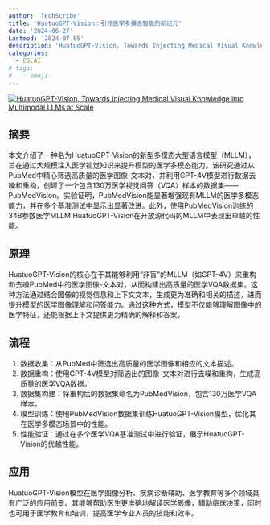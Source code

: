 ```yaml
---
author: 'TechScribe'
title: 'HuatuoGPT-Vision：引领医学多模态智能的新纪元'
date: '2024-06-27'
Lastmod: '2024-07-05'
description: 'HuatuoGPT-Vision, Towards Injecting Medical Visual Knowledge into Multimodal LLMs at Scale'
categories:
  - CS.AI
# tags:
#   - emoji
---
```


[![HuatuoGPT-Vision, Towards Injecting Medical Visual Knowledge into Multimodal LLMs at Scale](https://arxiv-research-1301205113.cos.ap-guangzhou.myqcloud.com/images/2406.19280v1.pdf_0.jpg)](https://arxiv.org/abs/2406.19280v1)

## 摘要

本文介绍了一种名为HuatuoGPT-Vision的新型多模态大型语言模型（MLLM），旨在通过大规模注入医学视觉知识来提升模型的医学多模态能力。该研究通过从PubMed中精心筛选高质量的医学图像-文本对，并利用GPT-4V模型进行数据去噪和重构，创建了一个包含130万医学视觉问答（VQA）样本的数据集——PubMedVision。实验证明，PubMedVision能显著增强现有MLLM的医学多模态能力，并在多个基准测试中显示出显著改进。此外，使用PubMedVision训练的34B参数医学MLLM HuatuoGPT-Vision在开放源代码的MLLM中表现出卓越的性能。<!--more-->

## 原理

HuatuoGPT-Vision的核心在于其能够利用“非盲”的MLLM（如GPT-4V）来重构和去噪PubMed中的医学图像-文本对，从而构建出高质量的医学VQA数据集。这种方法通过结合图像的视觉信息和上下文文本，生成更为准确和相关的描述，进而提升模型的医学图像理解和问答能力。通过这种方式，模型不仅能够理解图像中的医学特征，还能根据上下文提供更为精确的解释和答案。

## 流程

1. 数据收集：从PubMed中筛选出高质量的医学图像和相应的文本描述。
2. 数据重构：使用GPT-4V模型对筛选出的图像-文本对进行去噪和重构，生成高质量的医学VQA数据。
3. 数据集构建：将重构后的数据集命名为PubMedVision，包含130万医学VQA样本。
4. 模型训练：使用PubMedVision数据集训练HuatuoGPT-Vision模型，优化其在医学多模态场景中的性能。
5. 性能验证：通过在多个医学VQA基准测试中进行验证，展示HuatuoGPT-Vision的优越性能。

## 应用

HuatuoGPT-Vision模型在医学图像分析、疾病诊断辅助、医学教育等多个领域具有广泛的应用前景。其能够帮助医生更准确地解读医学影像，辅助临床决策，同时也可用于医学教育和培训，提高医学专业人员的技能和效率。